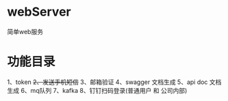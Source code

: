 # webServer
简单web服务

# 功能目录
  1、token
  ~~2、发送手机短信~~
  3、邮箱验证
  4、swagger	文档生成
  5、api doc	文档生成
  6、mq队列
  7、kafka
  8、钉钉扫码登录(普通用户 和 公司内部)
